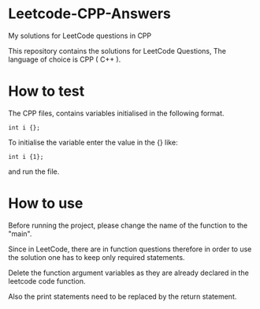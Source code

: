 # Leetcode-CPP-Answers
My solutions for LeetCode questions in CPP

This repository contains the solutions for LeetCode Questions, The language of choice is CPP ( C++ ).

# How to test
The CPP files, contains variables initialised in the following format.
 
    int i {};

To initialise the variable enter the value in the {} like:

    int i {1};

and run the file.


# How to use
Before running the project, please change the name of the function to the "main".

Since in LeetCode, there are in function questions therefore in order to use the solution one has to keep only required statements.

Delete the function argument variables as they are already declared in the leetcode code function.

Also the print statements need to be replaced by the return statement.
